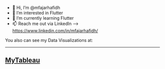 - 👋 Hi, I’m @mfajarhafidh
- 👀 I’m interested in Flutter
- 🌱 I’m currently learning Flutter
- 📫 Reach me out via LinkedIn --> https://www.linkedin.com/in/mfajarhafidh/

You also can see my Data Visualizations at:

---

## [MyTableau](https://public.tableau.com/app/profile/mohamad.fajar.hafidh)

<!---
mfajarhafidh/mfajarhafidh is a ✨ special ✨ repository because its `README.md` (this file) appears on your GitHub profile.
You can click the Preview link to take a look at your changes.
--->
